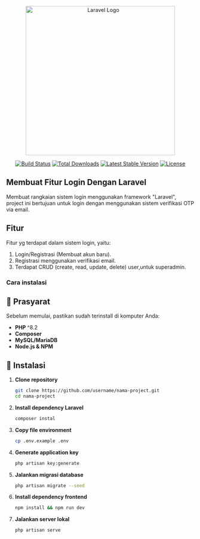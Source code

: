 <p align="center"><a href="https://laravel.com" target="_blank"><img src="https://raw.githubusercontent.com/laravel/art/master/logo-lockup/5%20SVG/2%20CMYK/1%20Full%20Color/laravel-logolockup-cmyk-red.svg" width="400" alt="Laravel Logo"></a></p>

<p align="center">
<a href="https://github.com/laravel/framework/actions"><img src="https://github.com/laravel/framework/workflows/tests/badge.svg" alt="Build Status"></a>
<a href="https://packagist.org/packages/laravel/framework"><img src="https://img.shields.io/packagist/dt/laravel/framework" alt="Total Downloads"></a>
<a href="https://packagist.org/packages/laravel/framework"><img src="https://img.shields.io/packagist/v/laravel/framework" alt="Latest Stable Version"></a>
<a href="https://packagist.org/packages/laravel/framework"><img src="https://img.shields.io/packagist/l/laravel/framework" alt="License"></a>
</p>

## Membuat Fitur Login Dengan Laravel

Membuat rangkaian sistem login menggunakan framework "Laravel", project ini bertujuan untuk login dengan menggunakan sistem verifikasi OTP via email.

## Fitur

Fitur yg terdapat dalam sistem login, yaitu:
1. Login/Registrasi (Membuat akun baru).
2. Registrasi menggunakan verifikasi email.
3. Terdapat CRUD (create, read, update, delete) user,untuk superadmin.

### Cara instalasi

## 🔧 Prasyarat
Sebelum memulai, pastikan sudah terinstall di komputer Anda:
- **PHP** ^8.2
- **Composer**
- **MySQL/MariaDB**
- **Node.js & NPM**

## 🚀 Instalasi

1. **Clone repository**
   ```bash
   git clone https://github.com/username/nama-project.git
   cd nama-project

2. **Install dependency Laravel**
   ```bash
   composer instal

3. **Copy file environment**
   ```bash
   cp .env.example .env

4. **Generate application key**
   ```bash
   php artisan key:generate

5. **Jalankan migrasi database**
   ```bash
   php artisan migrate --seed

6. **Install dependency frontend**
   ```bash
   npm install && npm run dev

7. **Jalankan server lokal**
   ```bash
   php artisan serve


